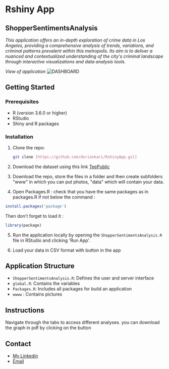 # Rshiny App

## ShopperSentimentsAnalysis



*This application offers an in-depth exploration of crime data in Los Angeles,
  providing a comprehensive analysis of trends, variations, and criminal 
  patterns prevalent within this metropolis.
  Its aim is to deliver a nuanced and contextualized understanding of 
  the city's criminal landscape through interactive visualizations and 
  data analysis tools.*

*View of application*
![DASHBOARD](https://github.com/doriankari/RshinyApp/assets/146330254/7e148bd2-2c4e-4fac-a900-4d62fbc1d170)

## Getting Started

### Prerequisites

- R (version 3.6.0 or higher)
- RStudio
- Shiny and R packages

### Installation

1. Clone the repo:
   ```sh
   git clone [https://github.com/doriankari/RshinyApp.git]
   ```
2. Download the dataset using this link [TeePublic](https://www.kaggle.com/datasets/nelgiriyewithana/shoppersentiments?resource=download)

3. Download the repo, store the files in a folder and then create subfolders "www" in which you can put photos, "data" which will contain your data.
   
4. Open Packages.R : 
check that you have the same packages as in packages.R if not below the command :
```R
install.packages('package')
```
Then don't forget to load it :
```R
library(package)
```
5. Run the application locally by opening the `ShopperSentimentsAnalysis.R` file in RStudio and clicking 'Run App'.

6. Load your data in CSV format with button in the app

## Application Structure

- `ShopperSentimentsAnalysis.R`: Defines the user and server interface
- `global.R`: Contains the variables 
- `Packages.R`: Includes all packages for build an application
- `wwww` : Contains pictures

## Instructions 

Navigate through the tabs to access different analyses.
you can download the graph in pdf by clicking on the button

## Contact

- [My Linkedin](https://www.linkedin.com/in/dorian-amri-8685a2177/)
- [Email](amri.dk@hotmail.com)
